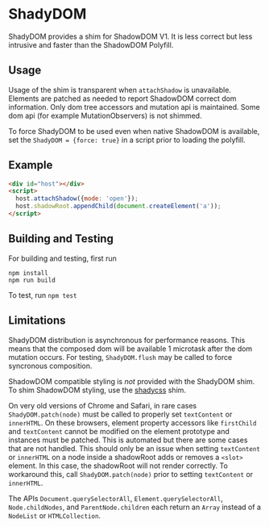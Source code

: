 # ShadyDOM

ShadyDOM provides a shim for ShadowDOM V1. It is less correct but less intrusive
and faster than the ShadowDOM Polyfill.

## Usage

Usage of the shim is transparent when `attachShadow` is unavailable. Elements are
patched as needed to report ShadowDOM correct dom information. Only dom tree
accessors and mutation api is maintained. Some dom api
(for example MutationObservers) is not shimmed.

To force ShadyDOM to be used even when native ShadowDOM is available, set
the `ShadyDOM = {force: true}` in a script prior to loading the polyfill.

## Example

```html
<div id="host"></div>
<script>
  host.attachShadow({mode: 'open'});
  host.shadowRoot.appendChild(document.createElement('a'));
</script>
```

## Building and Testing

For building and testing, first run

```
npm install
npm run build
```

To test, run `npm test`

## Limitations

ShadyDOM distribution is asynchronous for performance reasons. This means that
the composed dom will be available 1 microtask after the dom mutation occurs.
For testing, `ShadyDOM.flush` may be called to force syncronous composition.

ShadowDOM compatible styling is _not_ provided with the ShadyDOM shim. To
shim ShadowDOM styling, use the [shadycss](https://github.com/webcomponents/polyfills/tree/master/packages/shadycss) shim.

On very old versions of Chrome and Safari, in rare cases `ShadyDOM.patch(node)`
must be called to properly set `textContent` or `innerHTML`. On these browsers,
element property accessors like `firstChild` and `textContent` cannot be
modified on the element prototype and instances must be patched. This is
automated but there are some cases that are not handled.
This should only be an issue when setting `textContent` or `innerHTML` on a
node inside a shadowRoot adds or removes a `<slot>` element.
In this case, the shadowRoot will not render correctly. To workaround this,
call `ShadyDOM.patch(node)` prior to setting `textContent` or `innerHTML`.

The APIs `Document.querySelectorAll`, `Element.querySelectorAll`, `Node.childNodes`,
and `ParentNode.children` each return an `Array` instead of a `NodeList` or `HTMLCollection`.
